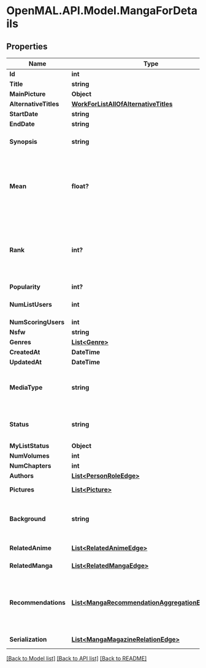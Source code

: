 # OpenMAL.API.Model.MangaForDetails
## Properties

Name | Type | Description | Notes
------------ | ------------- | ------------- | -------------
**Id** | **int** |  | [optional] 
**Title** | **string** |  | [optional] 
**MainPicture** | **Object** |  | [optional] 
**AlternativeTitles** | [**WorkForListAllOfAlternativeTitles**](WorkForListAllOfAlternativeTitles.md) |  | [optional] 
**StartDate** | **string** |  | [optional] 
**EndDate** | **string** |  | [optional] 
**Synopsis** | **string** | Synopsis.   The API strips BBCode tags from the result.  | [optional] 
**Mean** | **float?** | Mean score.  When the &#x60;mean&#x60; can not be calculated, such as when the number of user scores is small, the result does not include this field.   | [optional] 
**Rank** | **int?** | When the &#x60;rank&#x60; can not be calculated, such as when the number of user scores is small, the result does not include this field.   | [optional] 
**Popularity** | **int?** |  | [optional] 
**NumListUsers** | **int** | Number of users who have this work in their list.  | [optional] 
**NumScoringUsers** | **int** |  | [optional] 
**Nsfw** | **string** | | Value | Description | | - -- - | - -- - | | white | This work is safe for work | | gray | This work may be not safe for work | | black | This work is not safe for work |  | [optional] 
**Genres** | [**List&lt;Genre&gt;**](Genre.md) |  | [optional] 
**CreatedAt** | **DateTime** |  | [optional] 
**UpdatedAt** | **DateTime** |  | [optional] 
**MediaType** | **string** | - unknown - manga - novel - one_shot - doujinshi - manhwa - manhua - oel  | [optional] 
**Status** | **string** | Publishing status.  - finished - currently_publishing - not_yet_published  | [optional] 
**MyListStatus** | **Object** |  | [optional] 
**NumVolumes** | **int** | If unknown, it is 0.  | [optional] 
**NumChapters** | **int** | If unknown, it is 0.  | [optional] 
**Authors** | [**List&lt;PersonRoleEdge&gt;**](PersonRoleEdge.md) |  | [optional] 
**Pictures** | [**List&lt;Picture&gt;**](Picture.md) | You cannot contain this field in a list.   | [optional] 
**Background** | **string** | The API strips BBCode tags from the result.  You cannot contain this field in a list.    | [optional] 
**RelatedAnime** | [**List&lt;RelatedAnimeEdge&gt;**](RelatedAnimeEdge.md) | You cannot contain this field in a list.   | [optional] 
**RelatedManga** | [**List&lt;RelatedMangaEdge&gt;**](RelatedMangaEdge.md) | You cannot contain this field in a list.   | [optional] 
**Recommendations** | [**List&lt;MangaRecommendationAggregationEdgeBase&gt;**](MangaRecommendationAggregationEdgeBase.md) | Summary of recommended anime for those who like this manga.  You cannot contain this field in a list.   | [optional] 
**Serialization** | [**List&lt;MangaMagazineRelationEdge&gt;**](MangaMagazineRelationEdge.md) | You cannot contain this field in a list.  | [optional] 

[[Back to Model list]](../README.md#documentation-for-models) [[Back to API list]](../README.md#documentation-for-api-endpoints) [[Back to README]](../README.md)


